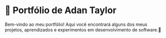 # 💼 Portfólio de Adan Taylor

Bem-vindo ao meu portfólio! Aqui você encontrará alguns dos meus projetos, aprendizados e experimentos em desenvolvimento de software.🚀

